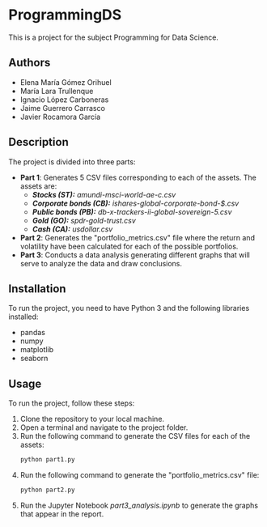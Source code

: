 # ProgrammingDS

This is a project for the subject Programming for Data Science.

## Authors

- Elena María Gómez Orihuel
- María Lara Trullenque
- Ignacio López Carboneras
- Jaime Guerrero Carrasco
- Javier Rocamora García

## Description

The project is divided into three parts:

- **Part 1**: Generates 5 CSV files corresponding to each of the assets. The assets are:
  - ***Stocks (ST):*** _amundi-msci-world-ae-c.csv_
  - ***Corporate bonds (CB):*** _ishares-global-corporate-bond-$.csv_
  - ***Public bonds (PB):*** _db-x-trackers-ii-global-sovereign-5.csv_
  - ***Gold (GO):*** _spdr-gold-trust.csv_
  - ***Cash (CA):*** _usdollar.csv_
- **Part 2**: Generates the "portfolio_metrics.csv" file where the return and volatility have been calculated for each of the possible portfolios.
- **Part 3**: Conducts a data analysis generating different graphs that will serve to analyze the data and draw conclusions.

## Installation

To run the project, you need to have Python 3 and the following libraries installed:

- pandas
- numpy
- matplotlib
- seaborn

## Usage

To run the project, follow these steps:

1. Clone the repository to your local machine.
2. Open a terminal and navigate to the project folder.
3. Run the following command to generate the CSV files for each of the assets:
    ```bash
    python part1.py
    ```
4. Run the following command to generate the "portfolio_metrics.csv" file:
    ```bash
    python part2.py
    ```
5. Run the Jupyter Notebook _part3_analysis.ipynb_ to generate the graphs that appear in the report.


